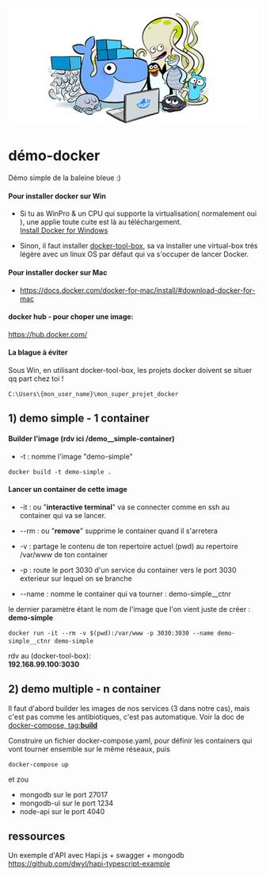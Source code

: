 ![alt text](img/docker-is-your-firend.png)


# démo-docker  

Démo simple de la baleine bleue :)  


#### Pour installer docker sur Win  

 - Si tu as WinPro & un CPU qui supporte la virtualisation( normalement oui ), une applie toute cuite est là au téléchargement.  
 [Install Docker for Windows](https://docs.docker.com/docker-for-windows/install/)  
 
 - Sinon, il faut installer [docker-tool-box](https://docs.docker.com/toolbox/toolbox_install_windows/#step-2-install-docker-toolbox), sa va installer une virtual-box trés légère avec un linux OS par défaut qui va s'occuper de lancer Docker.
   

#### Pour installer docker sur Mac

- https://docs.docker.com/docker-for-mac/install/#download-docker-for-mac
   

#### docker hub - pour choper une image:  
https://hub.docker.com/

#### La blague à éviter  

Sous Win, en utilisant docker-tool-box, les projets docker doivent se situer qq part chez toi !  

```
C:\Users\{mon_user_name}\mon_super_projet_docker  
```

## 1) demo simple - 1 container

#### Builder l'image (rdv ici /demo__simple-container)

- -t : nomme l'image "demo-simple"  

```
docker build -t demo-simple .
```  




#### Lancer un container de cette image  

- -it : ou "**interactive terminal**" va se connecter comme en ssh au container qui va se lancer.  
  
- --rm : ou "**remove**" supprime le container quand il s'arretera  

- -v : partage le contenu de ton repertoire actuel (pwd) au repertoire /var/www de ton container

- -p : route le port 3030 d'un service du container vers le port 3030 exterieur sur lequel on se branche

- --name : nomme le container qui va tourner : demo-simple__ctnr  

le dernier paramètre étant le nom de l'image que l'on vient juste de créer : **demo-simple**

```
docker run -it --rm -v $(pwd):/var/www -p 3030:3030 --name demo-simple__ctnr demo-simple
```

rdv au (docker-tool-box):  
**192.168.99.100:3030**


## 2) demo multiple - n container

Il faut d'abord builder les images de nos services (3 dans notre cas), mais c'est pas comme les antibiotiques, c'est pas automatique. Voir la doc de [docker-compose, tag:**build**](https://docs.docker.com/compose/compose-file/#build)

Construire un fichier docker-compose.yaml, pour définir les containers qui vont tourner ensemble sur le même réseaux, puis

```
docker-compose up
```

et zou   
 
- mongodb sur le port 27017
- mongodb-ui sur le port 1234
- node-api sur le port 4040

## ressources

Un exemple d'API avec Hapi.js + swagger + mongodb  
https://github.com/dwyl/hapi-typescript-example
